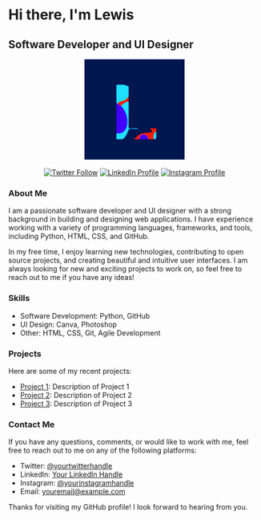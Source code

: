 # Hi there, I'm Lewis

## Software Developer and UI Designer

<p align="center">
  <img src="https://github.com/uklewis124/uklewis124/blob/main/profile-pic.jpg" alt="Profile Picture" width="200" height="200" border-radius=50%/>
</p>

<p align="center">
  <a href="https://twitter.com/yourtwitterhandle" target="blank"><img src="https://img.shields.io/twitter/follow/yourtwitterhandle?logo=twitter&style=for-the-badge" alt="Twitter Follow" /></a>
  <a href="https://www.linkedin.com/in/yourlinkedinhandle" target="blank"><img src="https://img.shields.io/badge/LinkedIn-%230077B5.svg?logo=linkedin&style=for-the-badge" alt="LinkedIn Profile" /></a>
  <a href="https://www.instagram.com/yourinstagramhandle" target="blank"><img src="https://img.shields.io/badge/Instagram-%23E4405F.svg?logo=Instagram&style=for-the-badge" alt="Instagram Profile" /></a>
</p>

### About Me

I am a passionate software developer and UI designer with a strong background in building and designing web applications. I have experience working with a variety of programming languages, frameworks, and tools, including Python, HTML, CSS, and GitHub.

In my free time, I enjoy learning new technologies, contributing to open source projects, and creating beautiful and intuitive user interfaces. I am always looking for new and exciting projects to work on, so feel free to reach out to me if you have any ideas!

### Skills

- Software Development: Python, GitHub
- UI Design: Canva, Photoshop
- Other: HTML, CSS, Git, Agile Development

### Projects

Here are some of my recent projects:

- [Project 1](https://github.com/uklewis124/project1): Description of Project 1
- [Project 2](https://github.com/uklewis124/project2): Description of Project 2
- [Project 3](https://github.com/uklewis124/project3): Description of Project 3

### Contact Me

If you have any questions, comments, or would like to work with me, feel free to reach out to me on any of the following platforms:

- Twitter: [@yourtwitterhandle](https://twitter.com/yourtwitterhandle)
- LinkedIn: [Your LinkedIn Handle](https://www.linkedin.com/in/yourlinkedinhandle)
- Instagram: [@yourinstagramhandle](https://www.instagram.com/yourinstagramhandle)
- Email: [youremail@example.com](mailto:youremail@example.com)

Thanks for visiting my GitHub profile! I look forward to hearing from you.
